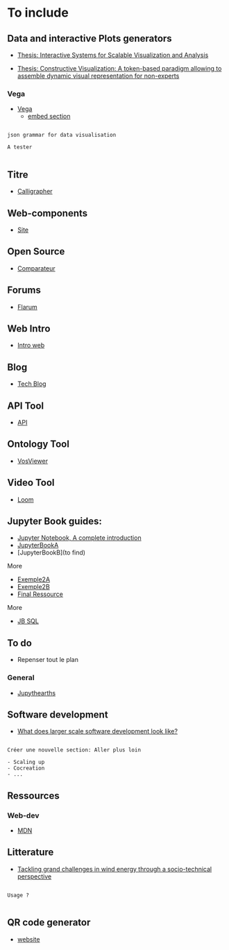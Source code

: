 # To include

## Data and interactive Plots generators

- [Thesis: Interactive Systems for Scalable Visualization and Analysis](https://www.domoritz.de/assets/dominik_thesis.pdf)

- [Thesis: Constructive Visualization: A token-based paradigm allowing to assemble dynamic visual representation for non-experts](https://theses.hal.science/tel-02924469v2/document)

### Vega

- [Vega](https://vega.github.io/vega-lite/)
    - [embed section](https://vega.github.io/vega-lite/usage/embed.html)
    
```{note}

json grammar for data visualisation

A tester


```

## Titre

- [Calligrapher](https://www.calligrapher.ai/)

## Web-components

- [Site](https://webcomponents.today/standalone-elements/)

## Open Source

- [Comparateur](https://www.opensourcealternative.to/)

## Forums

- [Flarum](https://docs.flarum.org/)

## Web Intro

- [Intro web](https://thewebshowcase.withgoogle.com/bring-code-from-platforms-into-the-browser)

## Blog

- [Tech Blog](https://blog.maximeheckel.com/)

## API Tool

- [API](https://developer.mozilla.org/fr/docs/Learn/JavaScript/Client-side_web_APIs/Introduction)

## Ontology Tool

- [VosViewer](https://www.vosviewer.com/)

## Video Tool

- [Loom](https://www.loom.com/)

## Jupyter Book guides:

- [Jupyter Notebook, A complete introduction](https://codesolid.com/jupyter-notebook-a-complete-introduction/)
- [JupyterBookA](https://codesolid.com/beautiful-documentation-with-jupyterbook/?utm_content=cmp-true#google_vignette)
- [JupyterBookB](to find)

More

- [Exemple2A](https://waterprogramming.wordpress.com/2022/09/30/creating-a-collaborative-research-group-lab-manual-with-jupyter-books/)
- [Exemple2B](https://waterprogramming.wordpress.com/2022/11/08/creating-a-collaborative-lab-manual-pt-2-automated-build-deploy-with-github-actions/)
- [Final Ressource](https://reedgroup.github.io/Contributing/Instructions.html)

More

- [JB SQL](https://www.linkedin.com/pulse/writing-jupyter-book-jim-lehmer)

## To do

- Repenser tout le plan

### General

- [Jupythearths](https://jupytearth.org/index.html)


## Software development

- [What does larger scale software development look like?](https://www.youtube.com/watch?v=Dl-BdxNRUqs)

```{note}

Créer une nouvelle section: Aller plus loin

- Scaling up
- Cocreation
- ...

```

## Ressources

### Web-dev

- [MDN](https://developer.mozilla.org/fr/)

## Litterature

- [Tackling grand challenges in wind energy through a socio-technical perspective](https://www.nature.com/articles/s41560-023-01266-z)

```{note}

Usage ?


```

## QR code generator

- [website](https://app.qr-code-generator.com/)

